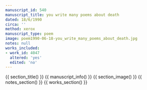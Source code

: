 ```yaml
---
manuscript_id: 540
manuscript_title: you write many poems about death
dated: 18/6/1990
circa: ''
method: xerox
manuscript_type: poem
image: poem1990-06-18-you_write_many_poems_about_death.jpg
notes: null
works_included:
- work_id: 4047
  altered: 'yes'
  edited: 'no'
---
```


{{ section_title() }}
{{ manuscript_info() }}
{{ section_image() }}
{{ notes_section() }}
{{ works_section() }}
